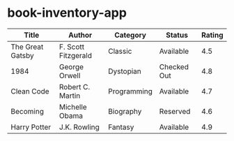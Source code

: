 # book-inventory-app


| Title              | Author              | Category   | Status     | Rating |
|--------------------|---------------------|------------|------------|--------|
| The Great Gatsby   | F. Scott Fitzgerald | Classic    | Available  | 4.5    |
| 1984               | George Orwell       | Dystopian  | Checked Out| 4.8    |
| Clean Code         | Robert C. Martin    | Programming| Available  | 4.7    |
| Becoming           | Michelle Obama      | Biography  | Reserved   | 4.6    |
| Harry Potter       | J.K. Rowling        | Fantasy    | Available  | 4.9    |
